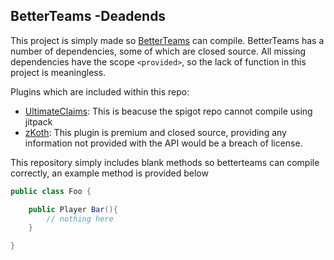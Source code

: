 ## BetterTeams -Deadends

This project is simply made so [BetterTeams](https://github.com/booksaw/BetterTeams) can compile. BetterTeams has a number of dependencies, some of which are closed source.
All missing dependencies have the scope `<provided>`, so the lack of function in this project is meaningless.

Plugins which are included within this repo:
* [UltimateClaims](https://songoda.com/marketplace/product/ultimateclaims-the-ultimate-claiming-plugin.65): This is beacuse the spigot repo cannot compile using jitpack
* [zKoth](https://www.spigotmc.org/resources/zkoth-king-of-the-hill.76749/): This plugin is premium and closed source, providing any information not provided with the API would be a breach of license.

This repository simply includes blank methods so betterteams can compile correctly, an example method is provided below

```java
public class Foo {

    public Player Bar(){
        // nothing here
    }

}
```

